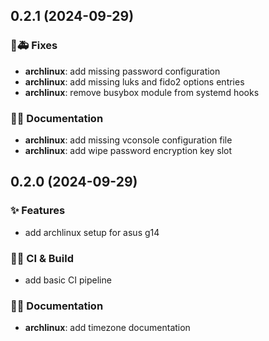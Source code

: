 ## 0.2.1 (2024-09-29)

### 🐛🚑️ Fixes

- **archlinux**: add missing password configuration
- **archlinux**: add missing luks and fido2 options entries
- **archlinux**: remove busybox module from systemd hooks

### 📝💡 Documentation

- **archlinux**: add missing vconsole configuration file
- **archlinux**: add wipe password encryption key slot

## 0.2.0 (2024-09-29)

### ✨ Features

- add archlinux setup for asus g14

### 💚👷 CI & Build

- add basic CI pipeline

### 📝💡 Documentation

- **archlinux**: add timezone documentation
